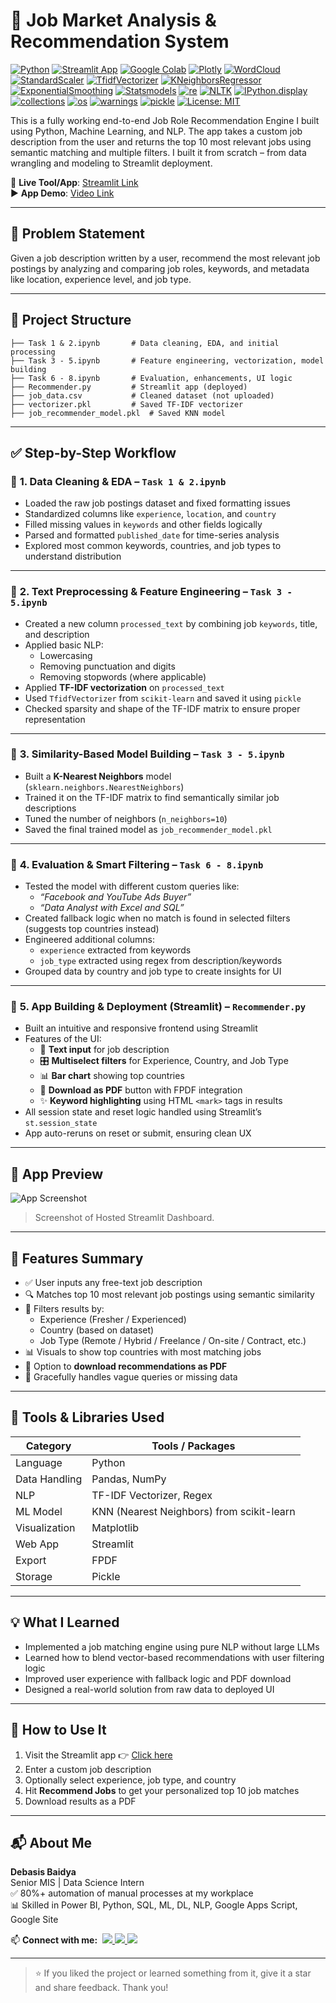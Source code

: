 # 💼 Job Market Analysis & Recommendation System

[![Python](https://img.shields.io/badge/Python-3.13-blue.svg)](https://www.python.org/)
[![Streamlit App](https://img.shields.io/badge/Live%20App-Streamlit-brightgreen?logo=streamlit)](https://debasis-baidya-job-recommendation-engine-project-8.streamlit.app/) 
[![Google Colab](https://img.shields.io/badge/Google_Colab-Notebook-yellow?logo=google-colab)](https://colab.research.google.com/)
[![Plotly](https://img.shields.io/badge/Plotly-Interactive_Charts-blueviolet?logo=plotly)](https://plotly.com/) 
[![WordCloud](https://img.shields.io/badge/WordCloud-Text_Visualization-skyblue)](https://amueller.github.io/word_cloud/) 
[![StandardScaler](https://img.shields.io/badge/StandardScaler-Feature_Scaling-blue?logo=scikit-learn&logoColor=white)](https://scikit-learn.org/stable/modules/generated/sklearn.preprocessing.StandardScaler.html)
[![TfidfVectorizer](https://img.shields.io/badge/TfidfVectorizer-Vectorization-purple?logo=scikit-learn&logoColor=white)](https://scikit-learn.org/stable/modules/generated/sklearn.feature_extraction.text.TfidfVectorizer.html) 
[![KNeighborsRegressor](https://img.shields.io/badge/K_Nearest_Neighbors-Model-orange?logo=scikit-learn&logoColor=white)](https://scikit-learn.org/stable/modules/generated/sklearn.neighbors.KNeighborsRegressor.html) 
[![ExponentialSmoothing](https://img.shields.io/badge/Exponential_Smoothing-Time_Series_Trend-lightgrey?logo=statsmodels&logoColor=black)](https://www.statsmodels.org/stable/generated/statsmodels.tsa.holtwinters.ExponentialSmoothing.html)
[![Statsmodels](https://img.shields.io/badge/Statsmodels-Statistical_Modeling-blue?logo=statsmodels)](https://www.statsmodels.org/) 
[![re](https://img.shields.io/badge/re-Text_Cleaning-informational)](https://docs.python.org/3/library/re.html) 
[![NLTK](https://img.shields.io/badge/NLTK-Text_Processing-green?logo=nltk)](https://www.nltk.org/)
[![IPython.display](https://img.shields.io/badge/IPython_Display-Output_Formatting-lightgrey?logo=ipython)](https://ipython.readthedocs.io/) 
[![collections](https://img.shields.io/badge/collections-Data_Structures-lightgrey)](https://docs.python.org/3/library/collections.html) 
[![os](https://img.shields.io/badge/OS-System_Operations-informational)](https://docs.python.org/3/library/os.html)
[![warnings](https://img.shields.io/badge/Warnings-Ignore_Warnings-lightgrey)](https://docs.python.org/3/library/warnings.html) 
[![pickle](https://img.shields.io/badge/Pickle-Model_Saving_&_Loading-informational)](https://docs.python.org/3/library/pickle.html) 
[![License: MIT](https://img.shields.io/badge/License-MIT-yellow.svg)](LICENSE)


This is a fully working end-to-end Job Role Recommendation Engine I built using Python, Machine Learning, and NLP. The app takes a custom job description from the user and returns the top 10 most relevant jobs using semantic matching and multiple filters. I built it from scratch – from data wrangling and modeling to Streamlit deployment.

🔗 **Live Tool/App**: [Streamlit Link](https://debasis-baidya-job-recommendation-engine-project-8.streamlit.app/)  
▶️ **App Demo**: [Video Link](https://youtu.be/Sr9g2UNLS5g)

---

## 🧠 Problem Statement

Given a job description written by a user, recommend the most relevant job postings by analyzing and comparing job roles, keywords, and metadata like location, experience level, and job type.

---

## 📂 Project Structure

```
├── Task 1 & 2.ipynb       # Data cleaning, EDA, and initial processing
├── Task 3 - 5.ipynb       # Feature engineering, vectorization, model building
├── Task 6 - 8.ipynb       # Evaluation, enhancements, UI logic
├── Recommender.py         # Streamlit app (deployed)
├── job_data.csv           # Cleaned dataset (not uploaded)
├── vectorizer.pkl         # Saved TF-IDF vectorizer
├── job_recommender_model.pkl  # Saved KNN model
```

---

## ✅ Step-by-Step Workflow

### 🔹 **1. Data Cleaning & EDA** – `Task 1 & 2.ipynb`
- Loaded the raw job postings dataset and fixed formatting issues
- Standardized columns like `experience`, `location`, and `country`
- Filled missing values in `keywords` and other fields logically
- Parsed and formatted `published_date` for time-series analysis
- Explored most common keywords, countries, and job types to understand distribution

---

### 🔹 **2. Text Preprocessing & Feature Engineering** – `Task 3 - 5.ipynb`
- Created a new column `processed_text` by combining job `keywords`, title, and description
- Applied basic NLP:
  - Lowercasing
  - Removing punctuation and digits
  - Removing stopwords (where applicable)
- Applied **TF-IDF vectorization** on `processed_text`
- Used `TfidfVectorizer` from `scikit-learn` and saved it using `pickle`
- Checked sparsity and shape of the TF-IDF matrix to ensure proper representation

---

### 🔹 **3. Similarity-Based Model Building** – `Task 3 - 5.ipynb`
- Built a **K-Nearest Neighbors** model (`sklearn.neighbors.NearestNeighbors`)
- Trained it on the TF-IDF matrix to find semantically similar job descriptions
- Tuned the number of neighbors (`n_neighbors=10`)
- Saved the final trained model as `job_recommender_model.pkl`

---

### 🔹 **4. Evaluation & Smart Filtering** – `Task 6 - 8.ipynb`
- Tested the model with different custom queries like:
  - *“Facebook and YouTube Ads Buyer”*
  - *“Data Analyst with Excel and SQL”*
- Created fallback logic when no match is found in selected filters (suggests top countries instead)
- Engineered additional columns:
  - `experience` extracted from keywords
  - `job_type` extracted using regex from description/keywords
- Grouped data by country and job type to create insights for UI

---

### 🔹 **5. App Building & Deployment (Streamlit)** – `Recommender.py`
- Built an intuitive and responsive frontend using Streamlit
- Features of the UI:
  - 🔎 **Text input** for job description
  - 🎛 **Multiselect filters** for Experience, Country, and Job Type
  - 📊 **Bar chart** showing top countries
  - 📄 **Download as PDF** button with FPDF integration
  - ✨ **Keyword highlighting** using HTML `<mark>` tags in results
- All session state and reset logic handled using Streamlit’s `st.session_state`
- App auto-reruns on reset or submit, ensuring clean UX

---

## 📸 App Preview

![App Screenshot](app_screenshot.png)

> Screenshot of Hosted Streamlit Dashboard.

---

## 🌟 Features Summary

- ✅ User inputs any free-text job description
- 🔍 Matches top 10 most relevant job postings using semantic similarity
- 🎯 Filters results by:
  - Experience (Fresher / Experienced)
  - Country (based on dataset)
  - Job Type (Remote / Hybrid / Freelance / On-site / Contract, etc.)
- 📊 Visuals to show top countries with most matching jobs
- 📄 Option to **download recommendations as PDF**
- 🚫 Gracefully handles vague queries or missing data

---

## 🧰 Tools & Libraries Used

| Category         | Tools / Packages                               |
|------------------|------------------------------------------------|
| Language         | Python                                          |
| Data Handling    | Pandas, NumPy                                   |
| NLP              | TF-IDF Vectorizer, Regex                        |
| ML Model         | KNN (Nearest Neighbors) from scikit-learn       |
| Visualization    | Matplotlib                                      |
| Web App          | Streamlit                                       |
| Export           | FPDF                                            |
| Storage          | Pickle                                          |

---

## 💡 What I Learned

- Implemented a job matching engine using pure NLP without large LLMs
- Learned how to blend vector-based recommendations with user filtering logic
- Improved user experience with fallback logic and PDF download
- Designed a real-world solution from raw data to deployed UI

---

## 🚀 How to Use It

1. Visit the Streamlit app 👉 [Click here](https://debasis-baidya-job-recommendation-engine-project-8.streamlit.app/)
2. Enter a custom job description
3. Optionally select experience, job type, and country
4. Hit **Recommend Jobs** to get your personalized top 10 job matches
5. Download results as a PDF

---

## 📬 About Me

**Debasis Baidya**  
Senior MIS | Data Science Intern  
✅ 80%+ automation of manual processes at my workplace  
📊 Skilled in Power BI, Python, SQL, ML, DL, NLP, Google Apps Script, Google Site  
<p align="left">
  📫 <strong>Connect with me:</strong>&nbsp;

  <a href="https://www.linkedin.com/in/debasisbaidya">
    <img src="https://img.shields.io/badge/LinkedIn-View_Profile-blue?logo=linkedin&logoColor=white" />
  </a>

  <a href="mailto:speak2debasis@gmail.com">
    <img src="https://img.shields.io/badge/Gmail-Mail_Me-red?logo=gmail&logoColor=white" />
  </a>

  <a href="https://api.whatsapp.com/send?phone=918013316086&text=Hi%20Debasis!">
    <img src="https://img.shields.io/badge/WhatsApp-Message-green?logo=whatsapp&logoColor=white" />
  </a>
</p>

---

> ⭐ If you liked the project or learned something from it, give it a star and share feedback. Thank you!
